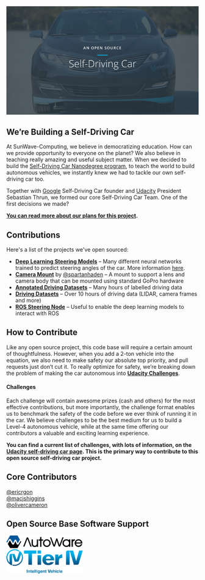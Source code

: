 <img src="images/cover.png" alt="Self-Driving Car" width="800px">

## We’re Building a Self-Driving Car

At SunWave-Computing, we believe in democratizing education. How can we provide opportunity to everyone on the planet? We also believe in teaching really amazing and useful subject matter. When we decided to build the [Self-Driving Car Nanodegree program](https://www.udacity.com/course/self-driving-car-engineer-nanodegree--nd013), to teach the world to build autonomous vehicles, we instantly knew we had to tackle our own self-driving car too.

Together with [Google](https://google.com) Self-Driving Car founder and [Udacity](https://udacity.com) President Sebastian Thrun, we formed our core Self-Driving Car Team. One of the first decisions we made? 

**[You can read more about our plans for this project](https://medium.com/udacity/were-building-an-open-source-self-driving-car-ac3e973cd163#.bm5c5chek).**

## Contributions
Here's a list of the projects we've open sourced:

* [**Deep Learning Steering Models**](https://github.com/udacity/self-driving-car/tree/master/steering-models) – Many different neural networks trained to predict steering angles of the car. More information [here](https://medium.com/p/d73217f2492c).
* [**Camera Mount**](https://github.com/udacity/camera-mount) by [@spartanhaden](https://twitter.com/spartanhaden) – A mount to support a lens and camera body that can be mounted using standard GoPro hardware
* [**Annotated Driving Datasets**](https://github.com/udacity/self-driving-car/tree/master/annotations) – Many hours of labelled driving data
* [**Driving Datasets**](https://github.com/udacity/self-driving-car/tree/master/datasets) – Over 10 hours of driving data (LIDAR, camera frames and more)
* [**ROS Steering Node**](https://github.com/udacity/self-driving-car/tree/master/steering-models/steering-node) – Useful to enable the deep learning models to interact with ROS

## How to Contribute
Like any open source project, this code base will require a certain amount of thoughtfulness. However, when you add a 2-ton vehicle into the equation, we also need to make safety our absolute top priority, and pull requests just don’t cut it. To really optimize for safety, we’re breaking down the problem of making the car autonomous into **[Udacity Challenges](http://udacity.com/self-driving-car)**.

#### Challenges
Each challenge will contain awesome prizes (cash and others) for the most effective contributions, but more importantly, the challenge format enables us to benchmark the safety of the code before we ever think of running it in the car. We believe challenges to be the best medium for us to build a Level-4 autonomous vehicle, while at the same time offering our contributors a valuable and exciting learning experience.

**You can find a current list of challenges, with lots of information, on the [Udacity self-driving car page](http://udacity.com/self-driving-car). This is the primary way to contribute to this open source self-driving car project.**

## Core Contributors
[@ericrgon](https://twitter.com/ericrgon)<br>
[@macjshiggins](https://twitter.com/macjshiggins)<br>
[@olivercameron](https://twitter.com/olivercameron)<br>

## Open Source Base Software Support
<img src="images/autoware_logo_1.png" alt="Autoware" width="200px"><br>
<img src="images/Tier_IV_logo_1.png" alt="Tier IV" width="200px">
